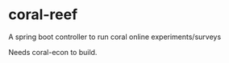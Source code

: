 # coral-reef

A spring boot controller to run coral online experiments/surveys

Needs coral-econ to build.
